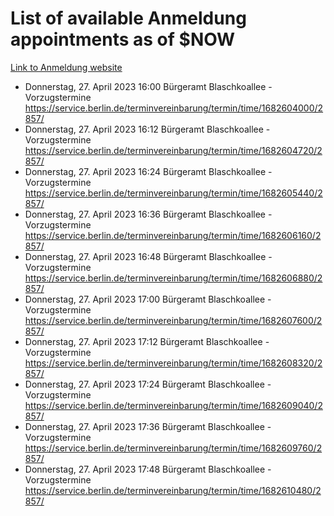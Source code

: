 # List of available Anmeldung appointments as of $NOW
[Link to Anmeldung website](https://service.berlin.de/terminvereinbarung/termin/tag.php?termin=1&anliegen[]=120686&dienstleisterlist=122210,122217,327316,122219,327312,122227,327314,122231,327346,122243,327348,122254,122252,329742,122260,329745,122262,329748,122271,327278,122273,327274,122277,327276,330436,122280,327294,122282,327290,122284,327292,122291,327270,122285,327266,122286,327264,122296,327268,150230,329760,122297,327286,122294,327284,122312,329763,122314,329775,122304,327330,122311,327334,122309,327332,317869,122281,327352,122279,329772,122283,122276,327324,122274,327326,122267,329766,122246,327318,122251,327320,122257,327322,122208,327298,122226,327300&herkunft=http%3A%2F%2Fservice.berlin.de%2Fdienstleistung%2F120686%2F)
- Donnerstag, 27. April 2023 16:00 Bürgeramt Blaschkoallee - Vorzugstermine https://service.berlin.de/terminvereinbarung/termin/time/1682604000/2857/
- Donnerstag, 27. April 2023 16:12 Bürgeramt Blaschkoallee - Vorzugstermine https://service.berlin.de/terminvereinbarung/termin/time/1682604720/2857/
- Donnerstag, 27. April 2023 16:24 Bürgeramt Blaschkoallee - Vorzugstermine https://service.berlin.de/terminvereinbarung/termin/time/1682605440/2857/
- Donnerstag, 27. April 2023 16:36 Bürgeramt Blaschkoallee - Vorzugstermine https://service.berlin.de/terminvereinbarung/termin/time/1682606160/2857/
- Donnerstag, 27. April 2023 16:48 Bürgeramt Blaschkoallee - Vorzugstermine https://service.berlin.de/terminvereinbarung/termin/time/1682606880/2857/
- Donnerstag, 27. April 2023 17:00 Bürgeramt Blaschkoallee - Vorzugstermine https://service.berlin.de/terminvereinbarung/termin/time/1682607600/2857/
- Donnerstag, 27. April 2023 17:12 Bürgeramt Blaschkoallee - Vorzugstermine https://service.berlin.de/terminvereinbarung/termin/time/1682608320/2857/
- Donnerstag, 27. April 2023 17:24 Bürgeramt Blaschkoallee - Vorzugstermine https://service.berlin.de/terminvereinbarung/termin/time/1682609040/2857/
- Donnerstag, 27. April 2023 17:36 Bürgeramt Blaschkoallee - Vorzugstermine https://service.berlin.de/terminvereinbarung/termin/time/1682609760/2857/
- Donnerstag, 27. April 2023 17:48 Bürgeramt Blaschkoallee - Vorzugstermine https://service.berlin.de/terminvereinbarung/termin/time/1682610480/2857/
